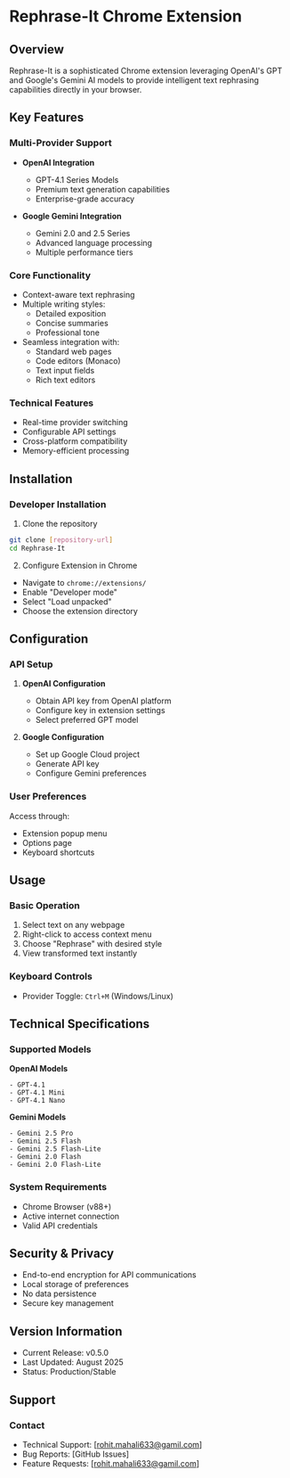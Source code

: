 # Rephrase-It Chrome Extension

## Overview
Rephrase-It is a sophisticated Chrome extension leveraging OpenAI's GPT and Google's Gemini AI models to provide intelligent text rephrasing capabilities directly in your browser.

## Key Features

### Multi-Provider Support
- **OpenAI Integration**
  - GPT-4.1 Series Models
  - Premium text generation capabilities
  - Enterprise-grade accuracy

- **Google Gemini Integration**
  - Gemini 2.0 and 2.5 Series
  - Advanced language processing
  - Multiple performance tiers

### Core Functionality
- Context-aware text rephrasing
- Multiple writing styles:
  - Detailed exposition
  - Concise summaries
  - Professional tone
- Seamless integration with:
  - Standard web pages
  - Code editors (Monaco)
  - Text input fields
  - Rich text editors

### Technical Features
- Real-time provider switching
- Configurable API settings
- Cross-platform compatibility
- Memory-efficient processing

## Installation

### Developer Installation
1. Clone the repository
```bash
git clone [repository-url]
cd Rephrase-It
```

2. Configure Extension in Chrome
- Navigate to `chrome://extensions/`
- Enable "Developer mode"
- Select "Load unpacked"
- Choose the extension directory

## Configuration

### API Setup
1. **OpenAI Configuration**
   - Obtain API key from OpenAI platform
   - Configure key in extension settings
   - Select preferred GPT model

2. **Google Configuration**
   - Set up Google Cloud project
   - Generate API key
   - Configure Gemini preferences

### User Preferences
Access through:
- Extension popup menu
- Options page
- Keyboard shortcuts

## Usage

### Basic Operation
1. Select text on any webpage
2. Right-click to access context menu
3. Choose "Rephrase" with desired style
4. View transformed text instantly

### Keyboard Controls
- Provider Toggle: `Ctrl+M` (Windows/Linux)

## Technical Specifications

### Supported Models

**OpenAI Models**
```
- GPT-4.1
- GPT-4.1 Mini
- GPT-4.1 Nano
```

**Gemini Models**
```
- Gemini 2.5 Pro
- Gemini 2.5 Flash
- Gemini 2.5 Flash-Lite
- Gemini 2.0 Flash
- Gemini 2.0 Flash-Lite
```

### System Requirements
- Chrome Browser (v88+)
- Active internet connection
- Valid API credentials

## Security & Privacy

- End-to-end encryption for API communications
- Local storage of preferences
- No data persistence
- Secure key management

## Version Information
- Current Release: v0.5.0
- Last Updated: August 2025
- Status: Production/Stable

## Support

### Contact
- Technical Support: [rohit.mahali633@gamil.com]
- Bug Reports: [GitHub Issues]
- Feature Requests: [rohit.mahali633@gamil.com]
